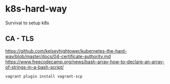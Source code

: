 # k8s-hard-way
Survival to setup k8s

## CA - TLS
https://github.com/kelseyhightower/kubernetes-the-hard-way/blob/master/docs/04-certificate-authority.md
https://www.freecodecamp.org/news/bash-array-how-to-declare-an-array-of-strings-in-a-bash-script/

```
vagrant plugin install vagrant-scp
```